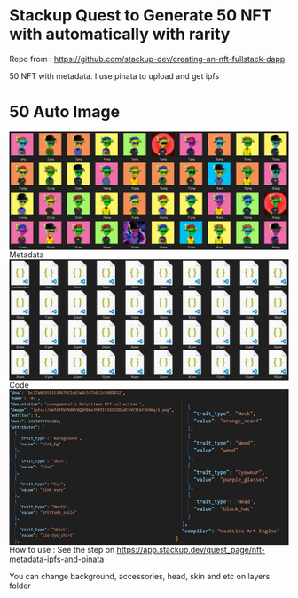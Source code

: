 # Stackup Quest to Generate 50 NFT with automatically with rarity

Repo from :
https://github.com/stackup-dev/creating-an-nft-fullstack-dapp

50 NFT with metadata. I use pinata to upload and get ipfs

# 50 Auto Image
<img align='center' src='https://github.com/asamarsal/createautonft/blob/main/cover.PNG' width='900"'>
Metadata
<img align='center' src='https://github.com/asamarsal/createautonft/blob/main/cover2.PNG' width='900"'>
Code
<img align='left' src='https://github.com/asamarsal/createautonft/blob/main/cover5.png' width='900"'>


How to use :
See the step on https://app.stackup.dev/quest_page/nft-metadata-ipfs-and-pinata

You can change background, accessories, head, skin and etc on layers folder

